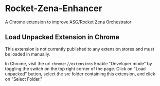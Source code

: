 # Rocket-Zena-Enhancer
A Chrome extension to improve ASG/Rocket Zena Orchestrator
## Load Unpacked Extension in Chrome
This extension is not currently published to any extension stores and must be loaded in manually.


In Chrome, visit the url `chrome://extensions`
Enable "Developer mode" by toggling the switch on the top right corner of the page.
Click on "Load unpacked" button, select the src folder containing this extension, and click on "Select Folder."
